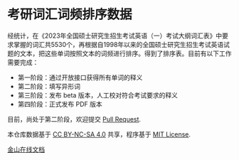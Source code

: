 # 考研词汇词频排序数据

经统计，在《2023年全国硕士研究生招生考试英语（一）考试大纲词汇表》中要求掌握的词汇共5530个，再根据自1998年以来的全国硕士研究生招生考试英语试题的文本，把这些单词按照文本的词频进行排序。得到了排序表。目前有以下工作需要完成：

- 第一阶段：通过开放接口获得所有单词的释义
- 第二阶段：填写异形词
- 第三阶段：发布 beta 版本，人工校对符合考试要求的释义
- 第四阶段：正式发布 PDF 版本

目前，尚处于第二阶段，欢迎提交 [Pull Request](https://github.com/awxiaoxian2020/NETEMVocabulary/pulls).

本仓库数据基于 [CC BY-NC-SA 4.0](https://creativecommons.org/licenses/by-nc-sa/4.0/) 共享，程序基于 [MIT License](https://github.com/awxiaoxian2020/NETEMVocabulary/blob/master/LICENSE).

[金山在线文档](https://kdocs.cn/l/cgu8LDwkW6sm)
